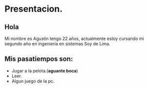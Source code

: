 # Presentacion.                                                                                                               
   ## Hola
   
  Mi nombre es Agustin tengo 22 años, actualmente estoy cursando mi segundo año en ingenieria en sistemas
  Soy de Lima.
  
  ## Mis pasatiempos son:
  * Jugar a la pelota.(**aguante boca**)
  * Leer.
  * Algun juego de la pc.
  
